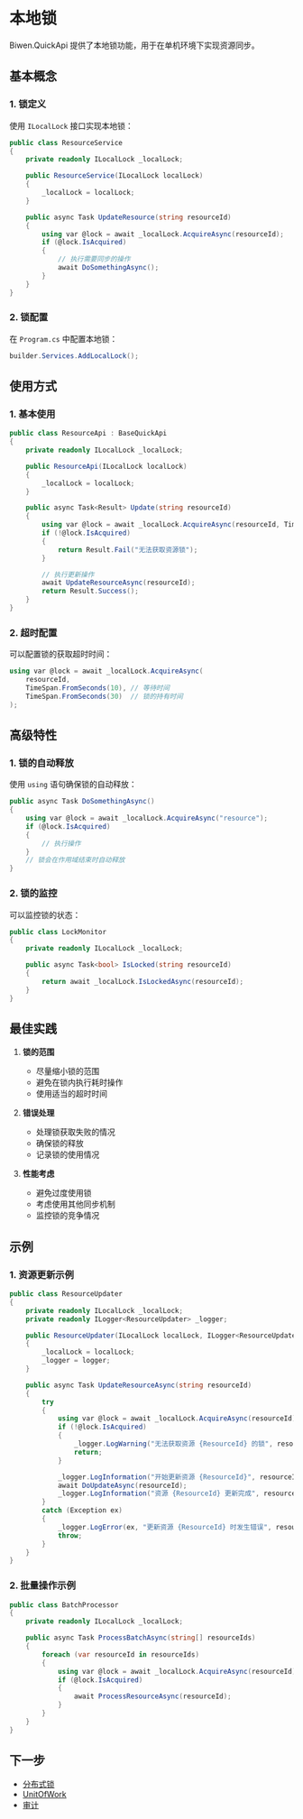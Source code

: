 # 本地锁

Biwen.QuickApi 提供了本地锁功能，用于在单机环境下实现资源同步。

## 基本概念

### 1. 锁定义

使用 `ILocalLock` 接口实现本地锁：

```csharp
public class ResourceService
{
    private readonly ILocalLock _localLock;

    public ResourceService(ILocalLock localLock)
    {
        _localLock = localLock;
    }

    public async Task UpdateResource(string resourceId)
    {
        using var @lock = await _localLock.AcquireAsync(resourceId);
        if (@lock.IsAcquired)
        {
            // 执行需要同步的操作
            await DoSomethingAsync();
        }
    }
}
```

### 2. 锁配置

在 `Program.cs` 中配置本地锁：

```csharp
builder.Services.AddLocalLock();
```

## 使用方式

### 1. 基本使用

```csharp
public class ResourceApi : BaseQuickApi
{
    private readonly ILocalLock _localLock;

    public ResourceApi(ILocalLock localLock)
    {
        _localLock = localLock;
    }

    public async Task<Result> Update(string resourceId)
    {
        using var @lock = await _localLock.AcquireAsync(resourceId, TimeSpan.FromSeconds(30));
        if (!@lock.IsAcquired)
        {
            return Result.Fail("无法获取资源锁");
        }

        // 执行更新操作
        await UpdateResourceAsync(resourceId);
        return Result.Success();
    }
}
```

### 2. 超时配置

可以配置锁的获取超时时间：

```csharp
using var @lock = await _localLock.AcquireAsync(
    resourceId,
    TimeSpan.FromSeconds(10), // 等待时间
    TimeSpan.FromSeconds(30)  // 锁的持有时间
);
```

## 高级特性

### 1. 锁的自动释放

使用 `using` 语句确保锁的自动释放：

```csharp
public async Task DoSomethingAsync()
{
    using var @lock = await _localLock.AcquireAsync("resource");
    if (@lock.IsAcquired)
    {
        // 执行操作
    }
    // 锁会在作用域结束时自动释放
}
```

### 2. 锁的监控

可以监控锁的状态：

```csharp
public class LockMonitor
{
    private readonly ILocalLock _localLock;

    public async Task<bool> IsLocked(string resourceId)
    {
        return await _localLock.IsLockedAsync(resourceId);
    }
}
```

## 最佳实践

1. **锁的范围**
   - 尽量缩小锁的范围
   - 避免在锁内执行耗时操作
   - 使用适当的超时时间

2. **错误处理**
   - 处理锁获取失败的情况
   - 确保锁的释放
   - 记录锁的使用情况

3. **性能考虑**
   - 避免过度使用锁
   - 考虑使用其他同步机制
   - 监控锁的竞争情况

## 示例

### 1. 资源更新示例

```csharp
public class ResourceUpdater
{
    private readonly ILocalLock _localLock;
    private readonly ILogger<ResourceUpdater> _logger;

    public ResourceUpdater(ILocalLock localLock, ILogger<ResourceUpdater> logger)
    {
        _localLock = localLock;
        _logger = logger;
    }

    public async Task UpdateResourceAsync(string resourceId)
    {
        try
        {
            using var @lock = await _localLock.AcquireAsync(resourceId);
            if (!@lock.IsAcquired)
            {
                _logger.LogWarning("无法获取资源 {ResourceId} 的锁", resourceId);
                return;
            }

            _logger.LogInformation("开始更新资源 {ResourceId}", resourceId);
            await DoUpdateAsync(resourceId);
            _logger.LogInformation("资源 {ResourceId} 更新完成", resourceId);
        }
        catch (Exception ex)
        {
            _logger.LogError(ex, "更新资源 {ResourceId} 时发生错误", resourceId);
            throw;
        }
    }
}
```

### 2. 批量操作示例

```csharp
public class BatchProcessor
{
    private readonly ILocalLock _localLock;

    public async Task ProcessBatchAsync(string[] resourceIds)
    {
        foreach (var resourceId in resourceIds)
        {
            using var @lock = await _localLock.AcquireAsync(resourceId);
            if (@lock.IsAcquired)
            {
                await ProcessResourceAsync(resourceId);
            }
        }
    }
}
```

## 下一步

- [分布式锁](DistributedLock.md)
- [UnitOfWork](UnitOfWork.md)
- [审计](Auditing.md) 
